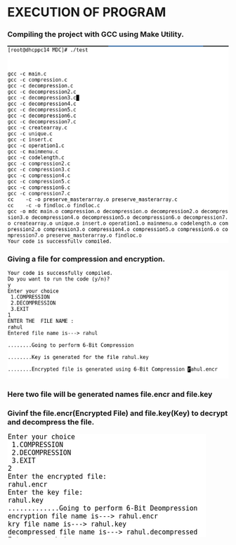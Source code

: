 # EXECUTION OF PROGRAM
### Compiling the project with GCC using Make Utility.
![alt text](https://github.com/rahul10-pu/MDC/blob/master/Compression_and_decompression.png "Description goes here")

### Giving a file for compression and encryption.
![alt text](https://github.com/rahul10-pu/MDC/blob/master/decompression.png "Description goes here")


### Here two file will be generated names file.encr and file.key
### Givinf the file.encr(Encrypted File) and file.key(Key) to decrypt and decompress the file.
![alt text](https://github.com/rahul10-pu/MDC/blob/master/decompressed.png "Description goes here")


